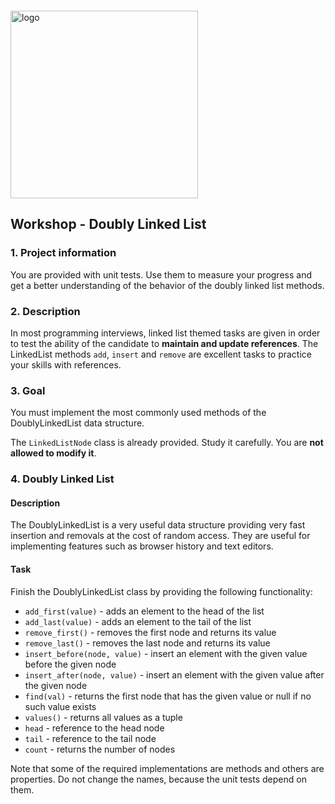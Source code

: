 <img src="https://webassets.telerikacademy.com/images/default-source/logos/telerik-academy.svg" alt="logo" width="300px" style="margin-top: 20px;"/>

## Workshop - Doubly Linked List

### 1. Project information

You are provided with unit tests. Use them to measure your progress and get a better understanding of the behavior of the doubly linked list methods.

### 2. Description

In most programming interviews, linked list themed tasks are given in order to test the ability of the candidate to **maintain and update references**. The LinkedList methods `add`, `insert` and `remove` are excellent tasks to practice your skills with references.

### 3. Goal

You must implement the most commonly used methods of the DoublyLinkedList data structure.

The `LinkedListNode` class is already provided. Study it carefully. You are **not allowed to modify it**.

### 4. Doubly Linked List
#### Description
The DoublyLinkedList is a very useful data structure providing very fast insertion and removals at the cost of random access. They are useful for implementing features such as browser history and text editors.

#### Task
Finish the DoublyLinkedList class by providing the following functionality:
- `add_first(value)` - adds an element to the head of the list
- `add_last(value)` - adds an element to the tail of the list
- `remove_first()` - removes the first node and returns its value
- `remove_last()` - removes the last node and returns its value
- `insert_before(node, value)` - insert an element with the given value before the given node
- `insert_after(node, value)` - insert an element with the given value after the given node
- `find(val)` - returns the first node that has the given value or null if no such value exists
- `values()` - returns all values as a tuple
- `head` - reference to the head node
- `tail` - reference to the tail node
- `count` - returns the number of nodes

Note that some of the required implementations are methods and others are properties. Do not change the names, because the unit tests depend on them.
